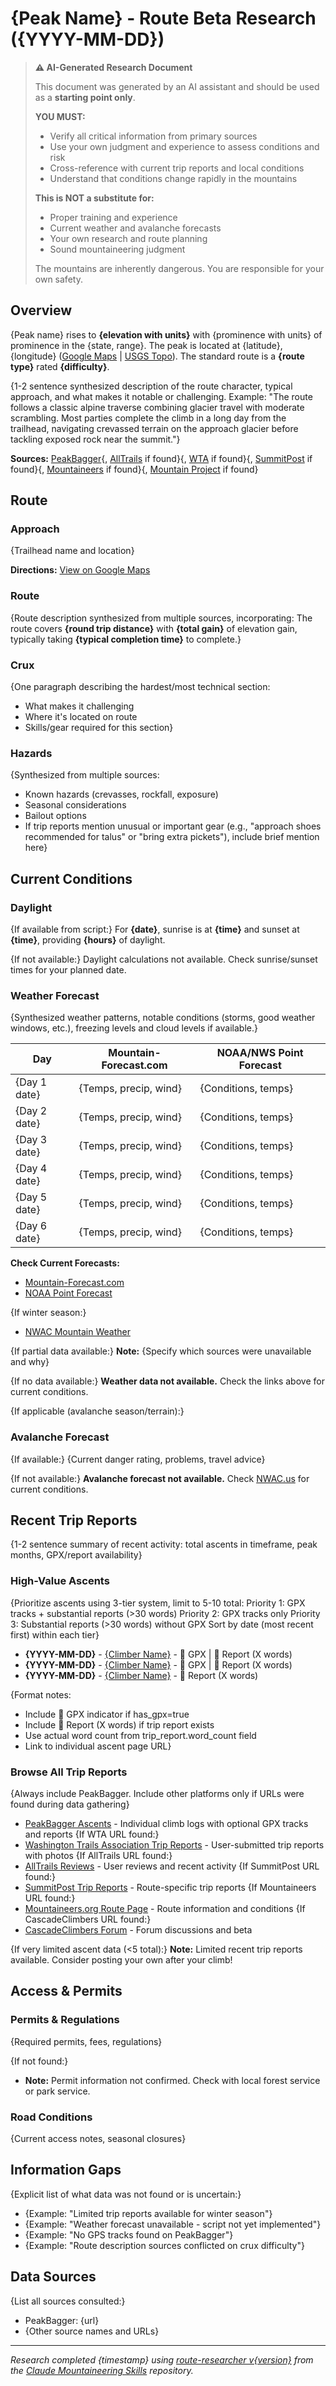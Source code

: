 # {Peak Name} - Route Beta Research ({YYYY-MM-DD})

> **⚠️ AI-Generated Research Document**
>
> This document was generated by an AI assistant and should be used as a **starting point only**.
>
> **YOU MUST:**
> - Verify all critical information from primary sources
> - Use your own judgment and experience to assess conditions and risk
> - Cross-reference with current trip reports and local conditions
> - Understand that conditions change rapidly in the mountains
>
> **This is NOT a substitute for:**
> - Proper training and experience
> - Current weather and avalanche forecasts
> - Your own research and route planning
> - Sound mountaineering judgment
>
> The mountains are inherently dangerous. You are responsible for your own safety.

## Overview

{Peak name} rises to **{elevation with units}** with {prominence with units} of prominence in the {state, range}. The peak is located at {latitude}, {longitude} ([Google Maps]({google_maps_coordinates_link}) | [USGS Topo]({usgs_topo_link})). The standard route is a **{route type}** rated **{difficulty}**.

{1-2 sentence synthesized description of the route character, typical approach, and what makes it notable or challenging. Example: "The route follows a classic alpine traverse combining glacier travel with moderate scrambling. Most parties complete the climb in a long day from the trailhead, navigating crevassed terrain on the approach glacier before tackling exposed rock near the summit."}

**Sources:** [PeakBagger]({peakbagger_url}){, [AllTrails]({alltrails_url}) if found}{, [WTA]({wta_url}) if found}{, [SummitPost]({summitpost_url}) if found}{, [Mountaineers]({mountaineers_url}) if found}{, [Mountain Project]({mountain_project_url}) if found}

## Route

### Approach

{Trailhead name and location}

**Directions:** [View on Google Maps]({google_maps_link})

### Route

{Route description synthesized from multiple sources, incorporating: The route covers **{round trip distance}** with **{total gain}** of elevation gain, typically taking **{typical completion time}** to complete.}

### Crux

{One paragraph describing the hardest/most technical section:
- What makes it challenging
- Where it's located on route
- Skills/gear required for this section}

### Hazards

{Synthesized from multiple sources:
- Known hazards (crevasses, rockfall, exposure)
- Seasonal considerations
- Bailout options
- If trip reports mention unusual or important gear (e.g., "approach shoes recommended for talus" or "bring extra pickets"), include brief mention here}

## Current Conditions

### Daylight

{If available from script:}
For **{date}**, sunrise is at **{time}** and sunset at **{time}**, providing **{hours}** of daylight.

{If not available:}
Daylight calculations not available. Check sunrise/sunset times for your planned date.

### Weather Forecast

{Synthesized weather patterns, notable conditions (storms, good weather windows, etc.), freezing levels and cloud levels if available.}

| Day | Mountain-Forecast.com | NOAA/NWS Point Forecast |
|-----|----------------------|-------------------------|
| {Day 1 date} | {Temps, precip, wind} | {Conditions, temps} |
| {Day 2 date} | {Temps, precip, wind} | {Conditions, temps} |
| {Day 3 date} | {Temps, precip, wind} | {Conditions, temps} |
| {Day 4 date} | {Temps, precip, wind} | {Conditions, temps} |
| {Day 5 date} | {Temps, precip, wind} | {Conditions, temps} |
| {Day 6 date} | {Temps, precip, wind} | {Conditions, temps} |

**Check Current Forecasts:**

- [Mountain-Forecast.com]({mountain_forecast_link})
- [NOAA Point Forecast]({noaa_link})

{If winter season:}
- [NWAC Mountain Weather](https://nwac.us/mountain-weather-forecast/)

{If partial data available:}
**Note:** {Specify which sources were unavailable and why}

{If no data available:}
**Weather data not available.** Check the links above for current conditions.

{If applicable (avalanche season/terrain):}
### Avalanche Forecast

{If available:}
{Current danger rating, problems, travel advice}

{If not available:}
**Avalanche forecast not available.** Check [NWAC.us](https://nwac.us) for current conditions.

## Recent Trip Reports

{1-2 sentence summary of recent activity: total ascents in timeframe, peak months, GPX/report availability}

### High-Value Ascents

{Prioritize ascents using 3-tier system, limit to 5-10 total:
  Priority 1: GPX tracks + substantial reports (>30 words)
  Priority 2: GPX tracks only
  Priority 3: Substantial reports (>30 words) without GPX
Sort by date (most recent first) within each tier}

- **{YYYY-MM-DD}** - [{Climber Name}]({ascent_url}) - 📍 GPX | 📝 Report (X words)
- **{YYYY-MM-DD}** - [{Climber Name}]({ascent_url}) - 📍 GPX | 📝 Report (X words)
- **{YYYY-MM-DD}** - [{Climber Name}]({ascent_url}) - 📝 Report (X words)

{Format notes:
- Include 📍 GPX indicator if has_gpx=true
- Include 📝 Report (X words) if trip report exists
- Use actual word count from trip_report.word_count field
- Link to individual ascent page URL}

### Browse All Trip Reports

{Always include PeakBagger. Include other platforms only if URLs were found during data gathering}

- [PeakBagger Ascents](https://www.peakbagger.com/climber/ascent.aspx?pid={peak_id}) - Individual climb logs with optional GPX tracks and reports
{If WTA URL found:}
- [Washington Trails Association Trip Reports]({wta_url}) - User-submitted trip reports with photos
{If AllTrails URL found:}
- [AllTrails Reviews]({alltrails_url}) - User reviews and recent activity
{If SummitPost URL found:}
- [SummitPost Trip Reports]({summitpost_url}) - Route-specific trip reports
{If Mountaineers URL found:}
- [Mountaineers.org Route Page]({mountaineers_url}) - Route information and conditions
{If CascadeClimbers URL found:}
- [CascadeClimbers Forum]({cascadeclimbers_url}) - Forum discussions and beta

{If very limited ascent data (<5 total):}
**Note:** Limited recent trip reports available. Consider posting your own after your climb!

## Access & Permits

### Permits & Regulations

{Required permits, fees, regulations}

{If not found:}
- **Note:** Permit information not confirmed. Check with local forest service or park service.

### Road Conditions

{Current access notes, seasonal closures}

## Information Gaps

{Explicit list of what data was not found or is uncertain:}
- {Example: "Limited trip reports available for winter season"}
- {Example: "Weather forecast unavailable - script not yet implemented"}
- {Example: "No GPS tracks found on PeakBagger"}
- {Example: "Route description sources conflicted on crux difficulty"}

## Data Sources

{List all sources consulted:}
- PeakBagger: {url}
- {Other source names and URLs}

---

*Research completed {timestamp} using [route-researcher v{version}](https://github.com/dreamiurg/claude-mountaineering-skills/tree/main/skills/route-researcher) from the [Claude Mountaineering Skills](https://github.com/dreamiurg/claude-mountaineering-skills) repository.*
